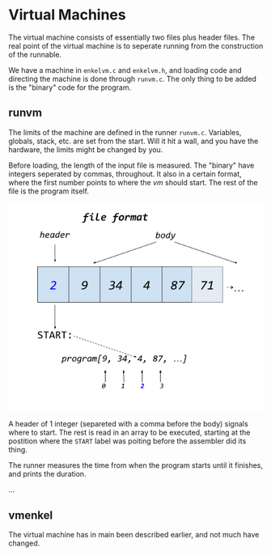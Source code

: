 # Virtual Machines

The virtual machine consists of essentially two files plus header files. The real
point of the virtual machine is to seperate running from the construction of the
runnable.

We have a machine in `enkelvm.c` and `enkelvm.h`, and loading code and directing
the machine is done through `runvm.c`. The only thing to be added is the "binary"
code for the program.

## runvm

The limits of the machine are defined in the runner `runvm.c`. Variables, globals, 
stack, etc. are set from the start. Will it hit a wall, and you have the hardware,
the limits might be changed by you.

Before loading, the length of the input file is measured. The "binary" have integers
seperated by commas, throughout. It also in a certain format, where the first number
points to where the *vm* should start. The rest of the file is the program itself.

![File format for enkel/0](assets/images/fileformat.png)

A header of 1 integer (separeted with a comma before the body) signals where to
start. The rest is read in an array to be executed, starting at the postition where
the `START` label was poiting before the assembler did its thing.

The runner measures the time from when the program starts until it finishes, and
prints the duration.

...

## vmenkel

The virtual machine has in main been described earlier, and not much have changed.
